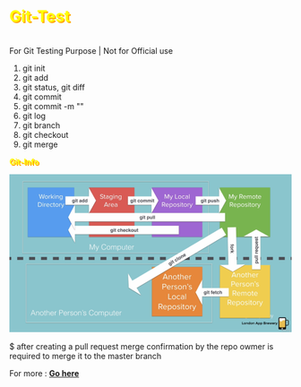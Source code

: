 <h1 style="color:yellow; text-shadow:2px 2px orange;"> Git-Test </h1>
<br>
For Git Testing Purpose |  Not for Official use

1. git init
2. git add 
3. git status, git diff
3. git commit 
4. git commit -m ""
5. git log
6. git branch 
7. git checkout
8. git merge

<p><b style="color:yellow; text-shadow:2px 2px orange;"> Git-Info </b></p>
<img style = "width:auto; height:auto;" src="git-info.PNG" />

$ after creating a pull request merge confirmation by the repo owmer is required to merge it to the
master branch

For more :
<b><a href="https://learngitbranching.js.org/"> Go here </a></b>
